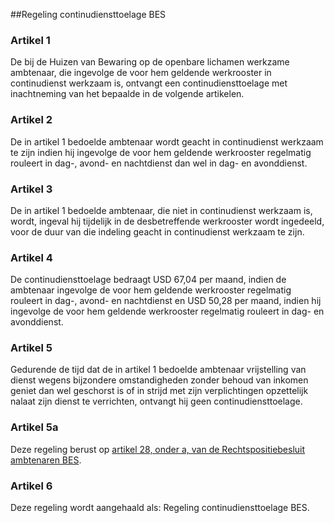 <meta http-equiv='Content-Type' content='text/html; charset=utf-8' />

##Regeling continudiensttoelage BES

### Artikel  1  

De bij de Huizen van Bewaring op de openbare lichamen werkzame ambtenaar, die ingevolge de voor hem geldende werkrooster in continudienst werkzaam is, ontvangt een continudiensttoelage met inachtneming van het bepaalde in de volgende artikelen.  

### Artikel  2  

De in artikel 1 bedoelde ambtenaar wordt geacht in continudienst werkzaam te zijn indien hij ingevolge de voor hem geldende werkrooster regelmatig rouleert in dag-, avond- en nachtdienst dan wel in dag- en avonddienst.  

### Artikel  3  

De in artikel 1 bedoelde ambtenaar, die niet in continudienst werkzaam is, wordt, ingeval hij tijdelijk in de desbetreffende werkrooster wordt ingedeeld, voor de duur van die indeling geacht in continudienst werkzaam te zijn.  

### Artikel  4  

De continudiensttoelage bedraagt USD 67,04 per maand, indien de ambtenaar ingevolge de voor hem geldende werkrooster regelmatig rouleert in dag-, avond- en nachtdienst en USD 50,28 per maand, indien hij ingevolge de voor hem geldende werkrooster regelmatig rouleert in dag- en avonddienst.  

### Artikel  5  

Gedurende de tijd dat de in artikel 1 bedoelde ambtenaar vrijstelling van dienst wegens bijzondere omstandigheden zonder behoud van inkomen geniet dan wel geschorst is of in strijd met zijn verplichtingen opzettelijk nalaat zijn dienst te verrichten, ontvangt hij geen continudiensttoelage.  

### Artikel  5a  

Deze regeling berust op [artikel 28, onder a, van de Rechtspositiebesluit ambtenaren BES](../../../../../AMvB-BES/rechtspositiebesluit/ambtenaren/bes/BWBR0028693/README.md).  

### Artikel  6  

Deze regeling wordt aangehaald als: Regeling continudiensttoelage BES.  
